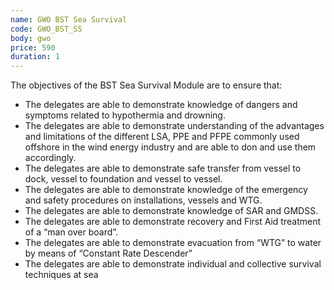 ```yaml
---
name: GWO BST Sea Survival
code: GWO_BST_SS
body: gwo
price: 590
duration: 1
---
```


The objectives of the BST Sea Survival Module are to ensure that:

- The delegates are able to demonstrate knowledge of dangers and symptoms related to hypothermia and drowning.
- The delegates are able to demonstrate understanding of the advantages and limitations of the different LSA, PPE and PFPE commonly used offshore in the wind energy industry and are able to don and use them accordingly.
- The delegates are able to demonstrate safe transfer from vessel to dock, vessel to foundation and vessel to vessel.
- The delegates are able to demonstrate knowledge of the emergency and safety procedures on installations, vessels and WTG.
- The delegates are able to demonstrate knowledge of SAR and GMDSS.
- The delegates are able to demonstrate recovery and First Aid treatment of a “man over board”.
- The delegates are able to demonstrate evacuation from “WTG” to water by means of “Constant Rate Descender”
- The delegates are able to demonstrate individual and collective survival techniques at sea

